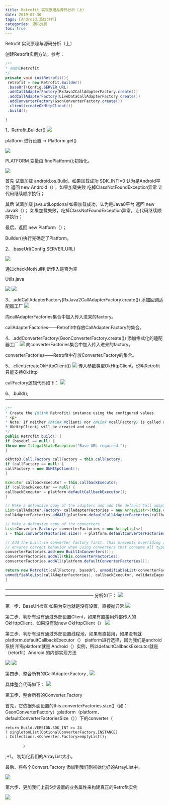 ```yaml
---
title: Retrofit 实现原理与源码分析（上）
date: 2019-07-30
tags: [Android,源码分析]
categories: 源码分析
toc: true
---
```


Retrofit 实现原理与源码分析（上）

<!--more-->

创建Retrofit实例方法，参考：

```java
/**
* 初始化Retrofit
*/
private void initRetrofit(){
 retrofit = new Retrofit.Builder()
 .baseUrl(Config.SERVER_URL)
 .addCallAdapterFactory(RxJava2CallAdapterFactory.create())
 .addCallAdapterFactory(LiveDataCallAdapterFactory.create())
 .addConverterFactory(GsonConverterFactory.create())
 .client(createOkHttpClient())
 .build();

}
```

1、Retrofit.Builder()
<img src="retrofitsource1/2020-03-21-21-09-44.png" />

platform 进行设置 -> Platform.get()

<img src="retrofitsource1/2020-03-21-21-10-04.png "/>

PLATFORM 变量由 findPlatform();初始化。

<img src="retrofitsource1/2020-03-21-21-10-20.png"/>

首先 试着加载 android.os.Build，如果加载成功 SDK_INT!=0 认为是Android平台 返回 new Android（）；
                                                    如果加载失败 吃掉ClassNotFoundException异常 让代码继续顺序执行；

其后 试着加载 java.util.optional 如果加载成功，认为是Java8平台 返回 new Java8（）；
                                                  如果加载失败，吃掉ClassNotFoundException异常，让代码继续顺序执行；

最后，返回 new Platform（）；


Builder()执行完确定了Platform。

2、.baseUrl(Config.SERVER_URL)

<img src="retrofitsource1/2020-03-21-21-10-57.png"/>

通过checkNotNull判断传入是否为空

Utils.java

<img src="retrofitsource1/2020-03-21-21-11-17.png"/>
<img src="retrofitsource1/2020-03-21-21-11-34.png"/>

3、.addCallAdapterFactory(RxJava2CallAdapterFactory.create())
添加回调适配器工厂
<img src="retrofitsource1/2020-03-21-21-12-17.png"/>

向callAdapterFactories集合中加入传入进来的factory。

callAdapterFactories——Retrofit中存放CallAdapter.Factory的集合。

4、.addConverterFactory(GsonConverterFactory.create())
添加格式化的适配器工厂
<img src="retrofitsource1/2020-03-21-21-12-39.png"/>
向converterFactories集合中加入传入进来的factory。

converterFactories——Retrofit中存放Converter.Factory的集合。

5、.client(createOkHttpClient())
<img src="retrofitsource1/2020-03-21-21-13-00.png"/>
传入参数类型OkHttpClient，说明Retrofit只能支持OkHttp

callFactory逻辑代码如下：
<img src="retrofitsource1/2020-03-21-21-13-20.png"/>

6、.build();
————————————————————————————————————
```java
/**
* Create the {@link Retrofit} instance using the configured values.
* <p>
* Note: If neither {@link #client} nor {@link #callFactory} is called a default {@link
* OkHttpClient} will be created and used.
*/
public Retrofit build() {
if (baseUrl == null) {
throw new IllegalStateException("Base URL required.");
}

okhttp3.Call.Factory callFactory = this.callFactory;
if (callFactory == null) {
callFactory = new OkHttpClient();
}

Executor callbackExecutor = this.callbackExecutor;
if (callbackExecutor == null) {
callbackExecutor = platform.defaultCallbackExecutor();
}

// Make a defensive copy of the adapters and add the default Call adapter.
List<CallAdapter.Factory> callAdapterFactories = new ArrayList<>(this.callAdapterFactories);
callAdapterFactories.addAll(platform.defaultCallAdapterFactories(callbackExecutor));

// Make a defensive copy of the converters.
List<Converter.Factory> converterFactories = new ArrayList<>(
1 + this.converterFactories.size() + platform.defaultConverterFactoriesSize());

// Add the built-in converter factory first. This prevents overriding its behavior but also
// ensures correct behavior when using converters that consume all types.
converterFactories.add(new BuiltInConverters());
converterFactories.addAll(this.converterFactories);
converterFactories.addAll(platform.defaultConverterFactories());

return new Retrofit(callFactory, baseUrl, unmodifiableList(converterFactories),
unmodifiableList(callAdapterFactories), callbackExecutor, validateEagerly);
}
```
————————————————————————————————————————————————————————
分析如下：
<img src="retrofitsource1/2020-03-21-21-14-00.png"/>

第一步、BaseUrl检查 如果为空也就是没有设置，直接抛异常
<img src="retrofitsource1/2020-03-21-21-14-18.png"/>

第二步、判断有没有通过外部设置Client，如果有直接用外部传入的OkHttpClient，如果没有就new OkHttpClient（）
<img src="retrofitsource1/2020-03-21-21-14-35.png"/>

第三步、判断有没有通过外部设置线程池，如果有直接用，如果没有就platform.defaultCallbackExecutor（）
platform进行选择，因为我们是android系统 所有platform就是 Android（）实例，所以defaultCallbackExecutor就是（retorfit）Android 的内部实现方法

<img src="retrofitsource1/2020-03-21-21-14-52.png"/>
<img src="retrofitsource1/2020-03-21-21-15-09.png"/>


第四步、整合所有的CallAdapter.Factory , 
                            <img src="retrofitsource1/2020-03-21-21-16-39.png "/>


具体整合代码如下：
<img src="retrofitsource1/2020-03-21-21-17-01.png"/>

第五步、整合所有的Converter.Factory

首先，它依据外面设置的this.converterFactories.size()（如：GsonConverterFactory）;platform（platform、defaultConverterFactoriesSize（））下的converter（

    return Build.VERSION.SDK_INT >= 24
    ? singletonList(OptionalConverterFactory.INSTANCE)
    : Collections.<Converter.Factory>emptyList();
    
            ）
;+1。 初始化我们的ArrayList大小。

最后、将各个Convert.Factory 添加到我们刚初始化好的ArrayList中。

<img src="retrofitsource1/2020-03-21-21-17-33.png"/>

第六步、更加我们上前5步设置的业务属性来构建真正的Retrofit实例

<img src="retrofitsource1/2020-03-21-21-17-48.png"/>